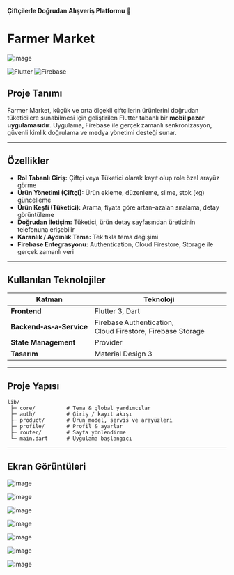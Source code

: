 **Çiftçilerle Doğrudan Alışveriş Platformu** 🌱
# Farmer Market
![image](https://github.com/user-attachments/assets/94cb8923-d9e0-4b9c-876d-3aab705f5547)

![Flutter](https://img.shields.io/badge/Flutter-3.22-blue?logo=flutter) ![Firebase](https://img.shields.io/badge/Firebase-BaaS-yellow?logo=firebase)

## Proje Tanımı
Farmer Market, küçük ve orta ölçekli çiftçilerin ürünlerini doğrudan tüketicilere sunabilmesi için geliştirilen Flutter tabanlı bir **mobil pazar uygulamasıdır**. Uygulama, Firebase ile gerçek zamanlı senkronizasyon, güvenli kimlik doğrulama ve medya yönetimi desteği sunar.

---
## Özellikler
- **Rol Tabanlı Giriş:** Çiftçi veya Tüketici olarak kayıt olup role özel arayüz görme
- **Ürün Yönetimi (Çiftçi):** Ürün ekleme, düzenleme, silme, stok (kg) güncelleme
- **Ürün Keşfi (Tüketici):** Arama, fiyata göre artan–azalan sıralama, detay görüntüleme
- **Doğrudan İletişim:** Tüketici, ürün detay sayfasından üreticinin telefonuna erişebilir
- **Karanlık / Aydınlık Tema:** Tek tıkla tema değişimi
- **Firebase Entegrasyonu:** Authentication, Cloud Firestore, Storage ile gerçek zamanlı veri

---
## Kullanılan Teknolojiler
| Katman | Teknoloji |
|--------|-----------|
| **Frontend** | Flutter 3, Dart |
| **Backend‑as‑a‑Service** | Firebase Authentication, Cloud Firestore, Firebase Storage |
| **State Management** | Provider |
| **Tasarım** | Material Design 3 |


---
## Proje Yapısı 
```
lib/
 ├─ core/          # Tema & global yardımcılar
 ├─ auth/          # Giriş / kayıt akışı
 ├─ product/       # Ürün model, servis ve arayüzleri
 ├─ profile/       # Profil & ayarlar
 ├─ router/        # Sayfa yönlendirme
 └─ main.dart      # Uygulama başlangıcı
```

---
## Ekran Görüntüleri

![image](https://github.com/user-attachments/assets/fc829c37-6937-404c-9761-31b481293a26)

![image](https://github.com/user-attachments/assets/96b7df3b-6a40-41eb-a199-0fba1e999bee)

![image](https://github.com/user-attachments/assets/fde09aa9-e471-41fc-be79-55006bc1a631)

![image](https://github.com/user-attachments/assets/86fa65ab-ed86-4cc7-a349-e87adf48afcf)

![image](https://github.com/user-attachments/assets/50f67160-36db-4c07-9a9f-4594c739f34d)

![image](https://github.com/user-attachments/assets/b164a439-cd04-444f-be87-2f90dca16d9c)

![image](https://github.com/user-attachments/assets/63777c63-e74b-4f8a-b810-a33b049bc7c6)


